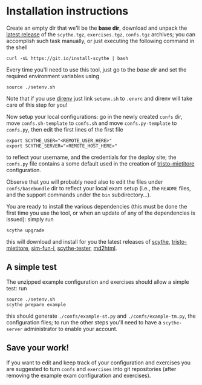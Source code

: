 # Installation instructions

Create an empty dir that we'll be the **base dir**, download and unpack the
[latest release](https://github.com/scythe-suite/scythe/releases/latest) of the
`scythe.tgz`, `exercises.tgz`, `confs.tgz` archives; you can accomplish such
task manually, or just executing the following command in the shell

    curl -sL https://git.io/install-scythe | bash

Every time you'll need to use this tool, just go to the *base dir* and set the
required environment variables using

    source ./setenv.sh

Note that if you use [direnv](https://direnv.net/) just link `setenv.sh` to
`.envrc` and direnv will take care of this step for you!

Now setup your local configurations: go in the newly created `confs` dir,
move `confs.sh-template` to `confs.sh` and move `confs.py-template` to `confs.py`,
then edit the first lines of the first file

    export SCYTHE_USER="<REMOTE_USER_HERE>"
    export SCYTHE_SERVER="<REMOTE_HOST_HERE>"

to reflect your username, and the credentials for the deploy site; the
`confs.py` file contains a some default used in the creation of
[tristo-mietitore](https://github.com/scythe-suite/tristo-mietitore)
configuration.


Observe that you will probably need also to edit the files under
`confs/basebundle` dir to reflect your local exam setup (i.e., the `README`
files, and the support commands under the `bin` subdirectory…).

You are ready to install the various dependencies (this must be done the first
time you use the tool, or when an update of any of the dependencies is issued):
simply run

    scythe upgrade

this will download and install for you the latest releases of
[scythe](https://github.com/scythe-suite/scythe),
[tristo-mietitore](https://github.com/scythe-suite/tristo-mietitore),
[sim-fun-i](https://github.com/scythe-suite/sim-fun-i),
[scythe-tester](https://github.com/scythe-suite/scythe-tester),
[md2html](https://github.com/scythe-suite/md2html).

## A simple test

The unzipped example configuration and exercises should allow a simple test: run

    source ./setenv.sh
    scythe prepare example

this should generate `./confs/example-st.py` and `./confs/example-tm.py`, the
configuration files; to run the other steps you'll need to have a
`scythe-server` administrator to enable your account.

## Save your work!

If you want to edit and keep track of your configuration and exercises you are
suggested to turn `confs` and `exercises` into git repositories (after removing
the example exam configuration and exercises).
